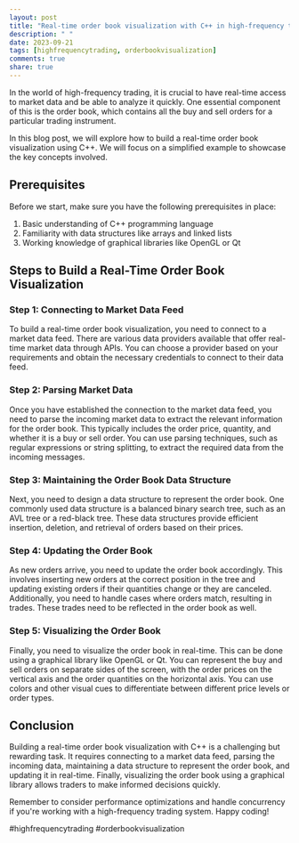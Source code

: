 ```yaml
---
layout: post
title: "Real-time order book visualization with C++ in high-frequency trading"
description: " "
date: 2023-09-21
tags: [highfrequencytrading, orderbookvisualization]
comments: true
share: true
---
```


In the world of high-frequency trading, it is crucial to have real-time access to market data and be able to analyze it quickly. One essential component of this is the order book, which contains all the buy and sell orders for a particular trading instrument.

In this blog post, we will explore how to build a real-time order book visualization using C++. We will focus on a simplified example to showcase the key concepts involved.

## Prerequisites

Before we start, make sure you have the following prerequisites in place:

1. Basic understanding of C++ programming language
2. Familiarity with data structures like arrays and linked lists
3. Working knowledge of graphical libraries like OpenGL or Qt

## Steps to Build a Real-Time Order Book Visualization

### Step 1: Connecting to Market Data Feed

To build a real-time order book visualization, you need to connect to a market data feed. There are various data providers available that offer real-time market data through APIs. You can choose a provider based on your requirements and obtain the necessary credentials to connect to their data feed.

### Step 2: Parsing Market Data

Once you have established the connection to the market data feed, you need to parse the incoming market data to extract the relevant information for the order book. This typically includes the order price, quantity, and whether it is a buy or sell order. You can use parsing techniques, such as regular expressions or string splitting, to extract the required data from the incoming messages.

### Step 3: Maintaining the Order Book Data Structure

Next, you need to design a data structure to represent the order book. One commonly used data structure is a balanced binary search tree, such as an AVL tree or a red-black tree. These data structures provide efficient insertion, deletion, and retrieval of orders based on their prices.

### Step 4: Updating the Order Book

As new orders arrive, you need to update the order book accordingly. This involves inserting new orders at the correct position in the tree and updating existing orders if their quantities change or they are canceled. Additionally, you need to handle cases where orders match, resulting in trades. These trades need to be reflected in the order book as well.

### Step 5: Visualizing the Order Book

Finally, you need to visualize the order book in real-time. This can be done using a graphical library like OpenGL or Qt. You can represent the buy and sell orders on separate sides of the screen, with the order prices on the vertical axis and the order quantities on the horizontal axis. You can use colors and other visual cues to differentiate between different price levels or order types.

## Conclusion

Building a real-time order book visualization with C++ is a challenging but rewarding task. It requires connecting to a market data feed, parsing the incoming data, maintaining a data structure to represent the order book, and updating it in real-time. Finally, visualizing the order book using a graphical library allows traders to make informed decisions quickly.

Remember to consider performance optimizations and handle concurrency if you're working with a high-frequency trading system. Happy coding!

#highfrequencytrading #orderbookvisualization